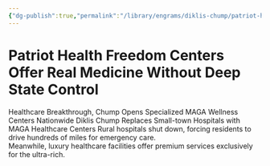 ```yaml
---
{"dg-publish":true,"permalink":"/library/engrams/diklis-chump/patriot-health-freedom-centers-offer-real-medicine-without-deep-state-control/","tags":["DC/Rural","DC/AS3"]}
---
```


# Patriot Health Freedom Centers Offer Real Medicine Without Deep State Control
Healthcare Breakthrough, Chump Opens Specialized MAGA Wellness Centers Nationwide
Diklis Chump Replaces Small-town Hospitals with MAGA Healthcare Centers
Rural hospitals shut down, forcing residents to drive hundreds of miles for emergency care.  
Meanwhile, luxury healthcare facilities offer premium services exclusively for the ultra-rich.
